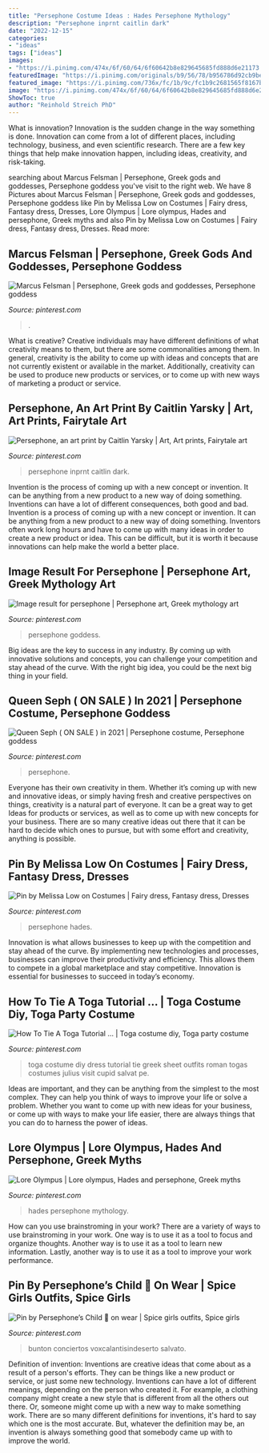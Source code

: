 ```yaml
---
title: "Persephone Costume Ideas : Hades Persephone Mythology"
description: "Persephone inprnt caitlin dark"
date: "2022-12-15"
categories:
- "ideas"
tags: ["ideas"]
images:
- "https://i.pinimg.com/474x/6f/60/64/6f60642b8e829645685fd888d6e21173.jpg"
featuredImage: "https://i.pinimg.com/originals/b9/56/78/b956786d92cb9be64fa54256fab6a5c8.jpg"
featured_image: "https://i.pinimg.com/736x/fc/1b/9c/fc1b9c2681565f8167b25ea484433fc3.jpg"
image: "https://i.pinimg.com/474x/6f/60/64/6f60642b8e829645685fd888d6e21173.jpg"
ShowToc: true
author: "Reinhold Streich PhD"
---
```



What is innovation?
Innovation is the sudden change in the way something is done. Innovation can come from a lot of different places, including technology, business, and even scientific research. There are a few key things that help make innovation happen, including ideas, creativity, and risk-taking.

	

		
searching about Marcus Felsman | Persephone, Greek gods and goddesses, Persephone goddess you've visit to the right web. We have 8 Pictures about Marcus Felsman | Persephone, Greek gods and goddesses, Persephone goddess like Pin by Melissa Low on Costumes | Fairy dress, Fantasy dress, Dresses, Lore Olympus | Lore olympus, Hades and persephone, Greek myths and also Pin by Melissa Low on Costumes | Fairy dress, Fantasy dress, Dresses. Read more:
		
    
## Marcus Felsman | Persephone, Greek Gods And Goddesses, Persephone Goddess

<img loading=lazy src="https://i.pinimg.com/736x/17/bc/6a/17bc6af1757ba6e2322d9f258c67387b.jpg" onerror="this.onerror=null;this.src='https://tse1.mm.bing.net/th?id=OIP.MltKWIyrh273ZBJtFpYFuQHaIi&amp;pid=15.1';" alt="Marcus Felsman | Persephone, Greek gods and goddesses, Persephone goddess">

_Source: pinterest.com_

>. 

	

What is creative?
Creative individuals may have different definitions of what creativity means to them, but there are some commonalities among them. In general, creativity is the ability to come up with ideas and concepts that are not currently existent or available in the market. Additionally, creativity can be used to produce new products or services, or to come up with new ways of marketing a product or service.

    
## Persephone, An Art Print By Caitlin Yarsky | Art, Art Prints, Fairytale Art

<img loading=lazy src="https://i.pinimg.com/originals/3a/5b/98/3a5b986a641cf19cdb5ef65eb4b2d43b.jpg" onerror="this.onerror=null;this.src='https://tse1.mm.bing.net/th?id=OIP.K8rOqADIT1FMo-z2OuXKTAHaKd&amp;pid=15.1';" alt="Persephone, an art print by Caitlin Yarsky | Art, Art prints, Fairytale art">

_Source: pinterest.com_

>persephone inprnt caitlin dark. 

	

Invention is the process of coming up with a new concept or invention. It can be anything from a new product to a new way of doing something. Inventions can have a lot of different consequences, both good and bad.
Invention is a process of coming up with a new concept or invention. It can be anything from a new product to a new way of doing something. Inventors often work long hours and have to come up with many ideas in order to create a new product or idea. This can be difficult, but it is worth it because innovations can help make the world a better place.

    
## Image Result For Persephone | Persephone Art, Greek Mythology Art

<img loading=lazy src="https://i.pinimg.com/736x/fc/1b/9c/fc1b9c2681565f8167b25ea484433fc3.jpg" onerror="this.onerror=null;this.src='https://tse2.mm.bing.net/th?id=OIP.YYxW4w2ea4cp7T6vBP453AHaJ3&amp;pid=15.1';" alt="Image result for persephone | Persephone art, Greek mythology art">

_Source: pinterest.com_

>persephone goddess. 

	

Big ideas are the key to success in any industry. By coming up with innovative solutions and concepts, you can challenge your competition and stay ahead of the curve. With the right big idea, you could be the next big thing in your field.

    
## Queen Seph ( ON SALE ) In 2021 | Persephone Costume, Persephone Goddess

<img loading=lazy src="https://i.pinimg.com/originals/10/3d/8e/103d8ed0ba3ca3575dfa866e1e2d537a.jpg" onerror="this.onerror=null;this.src='https://tse2.mm.bing.net/th?id=OIP.jcGri--r8Y4h0kb5ElM_WAHaFu&amp;pid=15.1';" alt="Queen Seph ( ON SALE ) in 2021 | Persephone costume, Persephone goddess">

_Source: pinterest.com_

>persephone. 

	

Everyone has their own creativity in them. Whether it’s coming up with new and innovative ideas, or simply having fresh and creative perspectives on things, creativity is a natural part of everyone. It can be a great way to get Ideas for products or services, as well as to come up with new concepts for your business. There are so many creative ideas out there that it can be hard to decide which ones to pursue, but with some effort and creativity, anything is possible.

    
## Pin By Melissa Low On Costumes | Fairy Dress, Fantasy Dress, Dresses

<img loading=lazy src="https://i.pinimg.com/originals/c8/7a/15/c87a15319d6cf3bb3c203f6f5b457158.jpg" onerror="this.onerror=null;this.src='https://tse2.mm.bing.net/th?id=OIP.Zc_ewfdrGr17Th9RuDOF3AHaJ3&amp;pid=15.1';" alt="Pin by Melissa Low on Costumes | Fairy dress, Fantasy dress, Dresses">

_Source: pinterest.com_

>persephone hades. 

	

Innovation is what allows businesses to keep up with the competition and stay ahead of the curve. By implementing new technologies and processes, businesses can improve their productivity and efficiency. This allows them to compete in a global marketplace and stay competitive. Innovation is essential for businesses to succeed in today’s economy.

    
## How To Tie A Toga Tutorial … | Toga Costume Diy, Toga Party Costume

<img loading=lazy src="https://i.pinimg.com/originals/b9/56/78/b956786d92cb9be64fa54256fab6a5c8.jpg" onerror="this.onerror=null;this.src='https://tse3.mm.bing.net/th?id=OIP.AJyq8J-tU93dyTVTC-iQfAHaFj&amp;pid=15.1';" alt="How To Tie A Toga Tutorial … | Toga costume diy, Toga party costume">

_Source: pinterest.com_

>toga costume diy dress tutorial tie greek sheet outfits roman togas costumes julius visit cupid salvat pe. 

	

Ideas are important, and they can be anything from the simplest to the most complex. They can help you think of ways to improve your life or solve a problem. Whether you want to come up with new ideas for your business, or come up with ways to make your life easier, there are always things that you can do to harness the power of ideas.

    
## Lore Olympus | Lore Olympus, Hades And Persephone, Greek Myths

<img loading=lazy src="https://i.pinimg.com/474x/6f/60/64/6f60642b8e829645685fd888d6e21173.jpg" onerror="this.onerror=null;this.src='https://tse4.mm.bing.net/th?id=OIP.L-R2nxf5b24Ryj3tk62HjAAAAA&amp;pid=15.1';" alt="Lore Olympus | Lore olympus, Hades and persephone, Greek myths">

_Source: pinterest.com_

>hades persephone mythology. 

	

How can you use brainstroming in your work?
There are a variety of ways to use brainstroming in your work. One way is to use it as a tool to focus and organize thoughts. Another way is to use it as a tool to learn new information. Lastly, another way is to use it as a tool to improve your work performance.

    
## Pin By Persephone’s Child 🦋 On Wear | Spice Girls Outfits, Spice Girls

<img loading=lazy src="https://i.pinimg.com/736x/a5/9e/14/a59e142882a6b6a5db0653d71c8ddb47.jpg" onerror="this.onerror=null;this.src='https://tse4.mm.bing.net/th?id=OIP.MB9RuN7109ghAmcf4jbKQQHaK6&amp;pid=15.1';" alt="Pin by Persephone’s Child 🦋 on wear | Spice girls outfits, Spice girls">

_Source: pinterest.com_

>bunton conciertos voxcalantisindeserto salvato. 

	

Definition of invention:
Inventions are creative ideas that come about as a result of a person's efforts. They can be things like a new product or service, or just some new technology. Inventions can have a lot of different meanings, depending on the person who created it. For example, a clothing company might create a new style that is different from all the others out there. Or, someone might come up with a new way to make something work. There are so many different definitions for inventions, it's hard to say which one is the most accurate. But, whatever the definition may be, an invention is always something good that somebody came up with to improve the world.

